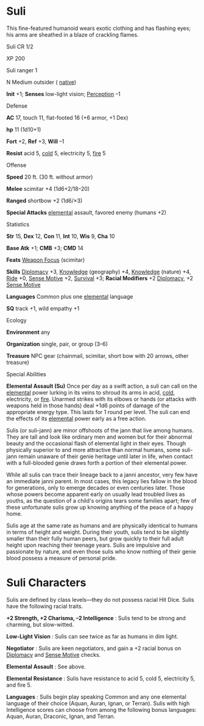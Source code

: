# Suli

This fine-featured humanoid wears exotic clothing and has flashing eyes; his arms are sheathed in a blaze of crackling flames.

Suli CR 1/2

XP 200

Suli ranger 1

N Medium outsider ( [native](/pathfinderRPG/prd/monsters/creatureTypes.html#_native-subtype))

**Init** +1; **Senses** low-light vision; [Perception](/pathfinderRPG/prd/skills/perception.html#_perception) –1

Defense

**AC** 17, touch 11, flat-footed 16 (+6 armor, +1 Dex)

**hp** 11 (1d10+1)

**Fort** +2, **Ref** +3, **Will** –1

**Resist** acid 5, [cold](/pathfinderRPG/prd/monsters/creatureTypes.html#_cold-subtype) 5, electricity 5, [fire](/pathfinderRPG/prd/monsters/creatureTypes.html#_fire-subtype) 5

Offense

**Speed** 20 ft. (30 ft. without armor)

**Melee** scimitar +4 (1d6+2/18–20)

**Ranged** shortbow +2 (1d6/×3)

**Special Attacks** [elemental](/pathfinderRPG/prd/monsters/creatureTypes.html#_elemental-subtype) assault, favored enemy (humans +2)

Statistics

**Str** 15, **Dex** 12, **Con** 11, **Int** 10, **Wis** 9, **Cha** 10

**Base Atk** +1; **CMB** +3; **CMD** 14

**Feats** [Weapon Focus](/pathfinderRPG/prd/feats.html#_weapon-focus) (scimitar)

**Skills** [Diplomacy](/pathfinderRPG/prd/skills/diplomacy.html#_diplomacy) +3, [Knowledge](/pathfinderRPG/prd/skills/knowledge.html#_knowledge) (geography) +4, [Knowledge](/pathfinderRPG/prd/skills/knowledge.html#_knowledge) (nature) +4, [Ride](/pathfinderRPG/prd/skills/ride.html#_ride) +0, [Sense Motive](/pathfinderRPG/prd/skills/senseMotive.html#_sense-motive) +2, [Survival](/pathfinderRPG/prd/skills/survival.html#_survival) +3; **Racial Modifiers** +2 [Diplomacy](/pathfinderRPG/prd/skills/diplomacy.html#_diplomacy), +2 [Sense Motive](/pathfinderRPG/prd/skills/senseMotive.html#_sense-motive)

**Languages** Common plus one [elemental](/pathfinderRPG/prd/monsters/creatureTypes.html#_elemental-subtype) language

**SQ** track +1, wild empathy +1

Ecology

**Environment** any

**Organization** single, pair, or group (3–6)

**Treasure** NPC gear (chainmail, scimitar, short bow with 20 arrows, other treasure)

Special Abilities

**Elemental Assault (Su)** Once per day as a swift action, a suli can call on the [elemental](/pathfinderRPG/prd/monsters/creatureTypes.html#_elemental-subtype) power lurking in its veins to shroud its arms in acid, [cold](/pathfinderRPG/prd/monsters/creatureTypes.html#_cold-subtype), electricity, or [fire](/pathfinderRPG/prd/monsters/creatureTypes.html#_fire-subtype). Unarmed strikes with its elbows or hands (or attacks with weapons held in those hands) deal +1d6 points of damage of the appropriate energy type. This lasts for 1 round per level. The suli can end the effects of its [elemental](/pathfinderRPG/prd/monsters/creatureTypes.html#_elemental-subtype) power early as a free action.

Sulis (or suli-jann) are minor offshoots of the jann that live among humans. They are tall and look like ordinary men and women but for their abnormal beauty and the occasional flash of elemental light in their eyes. Though physically superior to and more attractive than normal humans, some suli-jann remain unaware of their genie heritage until later in life, when contact with a full-blooded genie draws forth a portion of their elemental power.

While all sulis can trace their lineage back to a janni ancestor, very few have an immediate janni parent. In most cases, this legacy lies fallow in the blood for generations, only to emerge decades or even centuries later. Those whose powers become apparent early on usually lead troubled lives as youths, as the question of a child's origins tears some families apart; few of these unfortunate sulis grow up knowing anything of the peace of a happy home.

Sulis age at the same rate as humans and are physically identical to humans in terms of height and weight. During their youth, sulis tend to be slightly smaller than their fully human peers, but grow quickly to their full adult height upon reaching their teenage years. Sulis are impulsive and passionate by nature, and even those sulis who know nothing of their genie blood possess a measure of personal pride.

# Suli Characters

Sulis are defined by class levels—they do not possess racial Hit Dice. Sulis have the following racial traits.

**+2 Strength, +2 Charisma, –2 Intelligence** : Sulis tend to be strong and charming, but slow-witted.

**Low-Light Vision** : Sulis can see twice as far as humans in dim light.

**Negotiator** : Sulis are keen negotiators, and gain a +2 racial bonus on [Diplomacy](/pathfinderRPG/prd/skills/diplomacy.html#_diplomacy) and [Sense Motive](/pathfinderRPG/prd/skills/senseMotive.html#_sense-motive) checks.

**Elemental Assault** : See above.

**Elemental Resistance** : Sulis have resistance to acid 5, cold 5, electricity 5, and fire 5.

**Languages** : Sulis begin play speaking Common and any one elemental language of their choice (Aquan, Auran, Ignan, or Terran). Sulis with high Intelligence scores can choose from among the following bonus languages: Aquan, Auran, Draconic, Ignan, and Terran.

